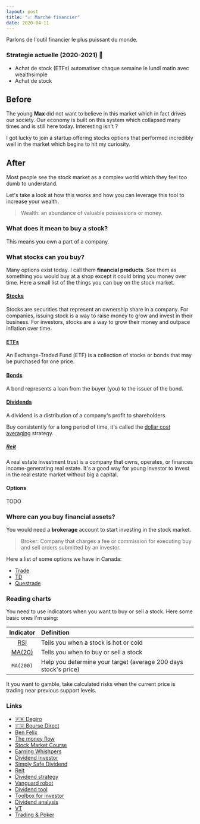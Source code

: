 ```yaml
---
layout: post
title: "📈 Marché financier"
date: 2020-04-11
---
```


Parlons de l'outil financier le plus puissant du monde.

### Strategie actuelle (2020-2021) 🌱

- Achat de stock (ETFs) automatiser chaque semaine le lundi matin avec wealthsimple
- Achat de stock

## Before

The young **Max** did not want to believe in this market which in fact drives our society. Our economy is built on this system which collapsed many times and is still here today. Interesting isn't ?

I got lucky to join a startup offering stocks options that performed incredibly well in the market which begins to hit my curiosity.

## After

Most people see the stock market as a complex world which they feel too dumb to understand.

Let's take a look at how this works and how you can leverage this tool to increase your wealth.

> Wealth: an abundance of valuable possessions or money.

### What does it mean to buy a stock?

This means you own a part of a company.

### What stocks can you buy?

Many options exist today. I call them **financial products**. See them as something you would buy at a shop except it could bring you money over time. Here a small list of the things you can buy on the stock market.

#### [Stocks](https://www.nerdwallet.com/blog/investing/what-is-a-stock/)

Stocks are securities that represent an ownership share in a company. For companies, issuing stock is a way to raise money to grow and invest in their business. For investors, stocks are a way to grow their money and outpace inflation over time.

#### [ETFs](https://www.wealthsimple.com/en-ca/learn/what-is-etf)

An Exchange-Traded Fund (ETF) is a collection of stocks or bonds that may be purchased for one price.

#### [Bonds](https://investor.vanguard.com/investing/investment/what-is-a-bond)

A bond represents a loan from the buyer (you) to the issuer of the bond.

#### [Dividends](https://www.investopedia.com/terms/d/dividend.asp)

A dividend is a distribution of a company's profit to shareholders.

Buy consistently for a long period of time, it's called the [dollar cost averaging](https://www.investopedia.com/terms/d/dollarcostaveraging.asp) strategy.

##### [Reit](https://www.investopedia.com/terms/r/reit.asp)

A real estate investment trust is a company that owns, operates, or finances income-generating real estate. It's a good way for young investor to invest in the real estate market without big a capital.

#### Options

TODO

### Where can you buy financial assets?

You would need a **brokerage** account to start investing in the stock market.

> Broker: Company that charges a fee or commission for executing buy and sell orders submitted by an investor.

Here a list of some options we have in Canada:

- [Trade](https://www.wealthsimple.com/en-ca/product/trade/)
- [TD](https://www.td.com/ca/en/investing/direct-investing/)
- [Questrade](https://www.questrade.com/home)

### Reading charts

You need to use indicators when you want to buy or sell a stock. Here some basic ones I'm using:

|                            Indicator                             | Definition                                                      |
| :--------------------------------------------------------------: | :-------------------------------------------------------------- |
|       [RSI](https://www.investopedia.com/terms/r/rsi.asp)        | Tells you when a stock is hot or cold                           |
| [MA(20)](https://www.investopedia.com/terms/m/movingaverage.asp) | Tells you when to buy or sell a stock                           |
|                            `MA(200)`                             | Help you determine your target (average 200 days stock's price) |

It you want to gamble, take calculated risks when the current price is trading near previous support levels.

### Links

- [🇫🇷 Degiro](https://www.degiro.fr/)
- [🇫🇷 Bourse Direct](https://www.boursedirect.fr/fr/actualites)
- [Ben Felix](https://www.youtube.com/channel/UCDXTQ8nWmx_EhZ2v-kp7QxA)
- [The money flow](http://www.thepetersreport.com/)
- [Stock Market Course](https://gumroad.com/l/IDaKd)
- [Earning Whishpers](https://www.earningswhispers.com/)
- [Dividend Investor](https://www.dividendinvestor.com/)
- [Simply Safe Dividend](https://www.simplysafedividends.com/)
- [Reit](https://www.reit.com/)
- [Dividend strategy](https://www.myownadvisor.ca/dividends/)
- [Vanguard robot](https://investor.vanguard.com/financial-advisor/digital-advisor)
- [Dividend tool](https://www.digrin.com/)
- [Toolbox for investor](https://finbox.com/)
- [Dividend analysis](https://finviz.com/)
- [VT](https://investor.vanguard.com/investment-products/etfs/profile/vt)
- [Trading & Poker](https://www.chrisperruna.com/2010/07/13/trading-and-poker/)
